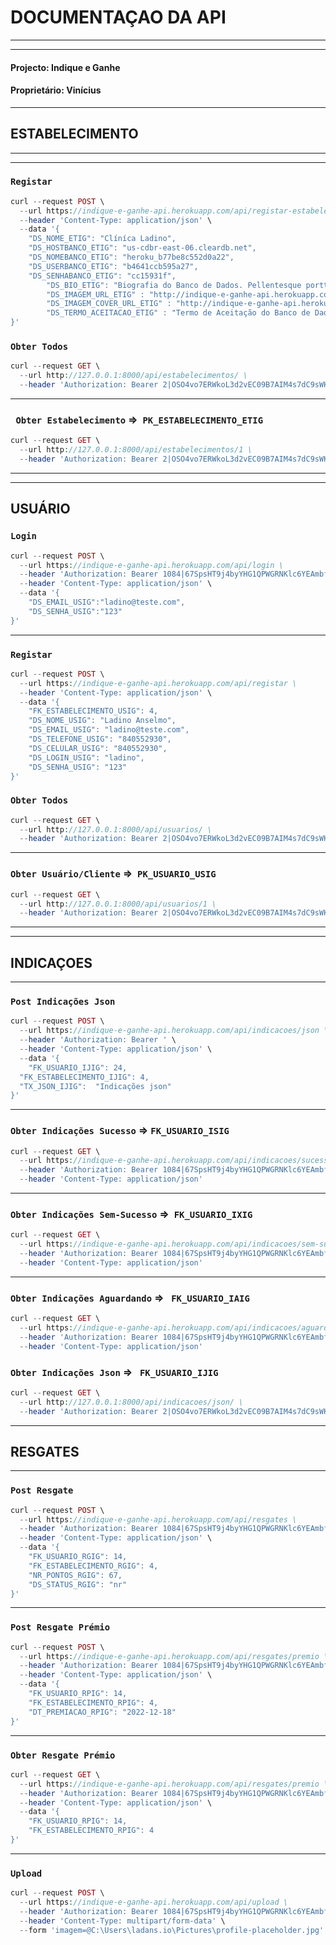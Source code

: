 # DOCUMENTAÇAO DA API
---
---

#### Projecto: Indique e Ganhe
#### Proprietário: Vinícius
---

## ESTABELECIMENTO
---
---

### ` Registar `

``` php
curl --request POST \
  --url https://indique-e-ganhe-api.herokuapp.com/api/registar-estabelecimento \
  --header 'Content-Type: application/json' \
  --data '{
    "DS_NOME_ETIG": "Clíníca Ladino",
    "DS_HOSTBANCO_ETIG": "us-cdbr-east-06.cleardb.net",
    "DS_NOMEBANCO_ETIG": "heroku_b77be8c552d0a22",
    "DS_USERBANCO_ETIG": "b4641ccb595a27",
    "DS_SENHABANCO_ETIG": "cc15931f",
		"DS_BIO_ETIG": "Biografia do Banco de Dados. Pellentesque porttitor, velit lacinia egestas auctor, diam eros tempus arcu, nec vulputate augue magna vel risus. Cras non magna vel ante adipiscing rhoncus. Vivamus a mi. Morbi neque. Aliquam erat volutpat. Integer ultrices lobortis erllamcorper fringilla eros",
		"DS_IMAGEM_URL_ETIG" : "http://indique-e-ganhe-api.herokuapp.com/imagens/profile-placeholder.jpg",
		"DS_IMAGEM_COVER_URL_ETIG" : "http://indique-e-ganhe-api.herokuapp.com/imagens/bg.jpg",
		"DS_TERMO_ACEITACAO_ETIG" : "Termo de Aceitação do Banco de Dados. Pellentesque porttitor, velit lacinia egestas auctor, diam eros tempus arcu, nec vulputate augue magna vel risus. Cras non magna vel ante adipiscing rhoncus. Vivamus a mi. Morbi neque. Aliquam erat volutpat. Integer ultrices lobortis eros. Pellentesque habitant morbi tristique senectus et netus et malesuada fames ac turpis egestas. Proin semper, ante vitae sollicitudin posuere, metus quam iaculis nibh, vitae scelerisque nunc massa eget pede. Sed velit urna, interdum vel, ultricies vel, faucibus at, quam. Donec elit est."
}'
```

### ` Obter Todos `

``` php
curl --request GET \
  --url http://127.0.0.1:8000/api/estabelecimentos/ \
  --header 'Authorization: Bearer 2|OSO4vo7ERWkoL3d2vEC09B7AIM4s7dC9sWKlk3eH'
```
---

### ` Obter Estabelecimento` =>  ` PK_ESTABELECIMENTO_ETIG `

``` php
curl --request GET \
  --url http://127.0.0.1:8000/api/estabelecimentos/1 \
  --header 'Authorization: Bearer 2|OSO4vo7ERWkoL3d2vEC09B7AIM4s7dC9sWKlk3eH'
```
---
---
## USUÁRIO
### ` Login `

``` php
curl --request POST \
  --url https://indique-e-ganhe-api.herokuapp.com/api/login \
  --header 'Authorization: Bearer 1084|67SpsHT9j4byYHG1QPWGRNKlc6YEAmbfY1V8ZfN4' \
  --header 'Content-Type: application/json' \
  --data '{
	"DS_EMAIL_USIG":"ladino@teste.com",
	"DS_SENHA_USIG":"123"
}'

```
---
### ` Registar `

``` php
curl --request POST \
  --url https://indique-e-ganhe-api.herokuapp.com/api/registar \
  --header 'Content-Type: application/json' \
  --data '{
    "FK_ESTABELECIMENTO_USIG": 4,
    "DS_NOME_USIG": "Ladino Anselmo",
    "DS_EMAIL_USIG": "ladino@teste.com",
    "DS_TELEFONE_USIG": "840552930",
    "DS_CELULAR_USIG": "840552930",
    "DS_LOGIN_USIG": "ladino",
    "DS_SENHA_USIG": "123"
}'
```

### ` Obter Todos `

``` php
curl --request GET \
  --url http://127.0.0.1:8000/api/usuarios/ \
  --header 'Authorization: Bearer 2|OSO4vo7ERWkoL3d2vEC09B7AIM4s7dC9sWKlk3eH'

```
---

### ` Obter Usuário/Cliente ` =>  ` PK_USUARIO_USIG `

``` php
curl --request GET \
  --url http://127.0.0.1:8000/api/usuarios/1 \
  --header 'Authorization: Bearer 2|OSO4vo7ERWkoL3d2vEC09B7AIM4s7dC9sWKlk3eH'

```
---
---
## INDICAÇOES
---

### ` Post Indicações Json `

``` php
curl --request POST \
  --url https://indique-e-ganhe-api.herokuapp.com/api/indicacoes/json \
  --header 'Authorization: Bearer ' \
  --header 'Content-Type: application/json' \
  --data '{ 
	"FK_USUARIO_IJIG": 24,
  "FK_ESTABELECIMENTO_IJIG": 4,
  "TX_JSON_IJIG":  "Indicações json"
}'

```

---
### ` Obter Indicações Sucesso ` => ` FK_USUARIO_ISIG `
``` php
curl --request GET \
  --url https://indique-e-ganhe-api.herokuapp.com/api/indicacoes/sucesso/14 \
  --header 'Authorization: Bearer 1084|67SpsHT9j4byYHG1QPWGRNKlc6YEAmbfY1V8ZfN4' \
  --header 'Content-Type: application/json'
```

---
### ` Obter Indicações Sem-Sucesso ` =>  ` FK_USUARIO_IXIG `

  
```php
curl --request GET \
  --url https://indique-e-ganhe-api.herokuapp.com/api/indicacoes/sem-sucesso/14 \
  --header 'Authorization: Bearer 1084|67SpsHT9j4byYHG1QPWGRNKlc6YEAmbfY1V8ZfN4' \
  --header 'Content-Type: application/json'
```
---

### ` Obter Indicações Aguardando ` =>   ` FK_USUARIO_IAIG `

```php
curl --request GET \
  --url https://indique-e-ganhe-api.herokuapp.com/api/indicacoes/aguardando/24 \
  --header 'Authorization: Bearer 1084|67SpsHT9j4byYHG1QPWGRNKlc6YEAmbfY1V8ZfN4' \
  --header 'Content-Type: application/json'
```

### ` Obter Indicações Json ` =>   ` FK_USUARIO_IJIG `

```php
curl --request GET \
  --url http://127.0.0.1:8000/api/indicacoes/json/ \
  --header 'Authorization: Bearer 2|OSO4vo7ERWkoL3d2vEC09B7AIM4s7dC9sWKlk3eH'
```
---
## RESGATES
---

### ` Post Resgate `

``` php
curl --request POST \
  --url https://indique-e-ganhe-api.herokuapp.com/api/resgates \
  --header 'Authorization: Bearer 1084|67SpsHT9j4byYHG1QPWGRNKlc6YEAmbfY1V8ZfN4' \
  --header 'Content-Type: application/json' \
  --data '{
	"FK_USUARIO_RGIG": 14, 
	"FK_ESTABELECIMENTO_RGIG": 4,
	"NR_PONTOS_RGIG": 67,
	"DS_STATUS_RGIG": "nr"
}'
```
---
### ` Post Resgate Prémio `

``` php
curl --request POST \
  --url https://indique-e-ganhe-api.herokuapp.com/api/resgates/premio \
  --header 'Authorization: Bearer 1084|67SpsHT9j4byYHG1QPWGRNKlc6YEAmbfY1V8ZfN4' \
  --header 'Content-Type: application/json' \
  --data '{
	"FK_USUARIO_RPIG": 14, 
	"FK_ESTABELECIMENTO_RPIG": 4,
	"DT_PREMIACAO_RPIG": "2022-12-18"
}'
```
---
### ` Obter Resgate Prémio `

``` php
curl --request GET \
  --url https://indique-e-ganhe-api.herokuapp.com/api/resgates/premio \
  --header 'Authorization: Bearer 1084|67SpsHT9j4byYHG1QPWGRNKlc6YEAmbfY1V8ZfN4' \
  --header 'Content-Type: application/json' \
  --data '{
	"FK_USUARIO_RPIG": 14,
	"FK_ESTABELECIMENTO_RPIG": 4
}'
```
---
### ` Upload `

```php
curl --request POST \
  --url https://indique-e-ganhe-api.herokuapp.com/api/upload \
  --header 'Authorization: Bearer 1084|67SpsHT9j4byYHG1QPWGRNKlc6YEAmbfY1V8ZfN4' \
  --header 'Content-Type: multipart/form-data' \
  --form 'imagem=@C:\Users\ladans.io\Pictures\profile-placeholder.jpg'
```